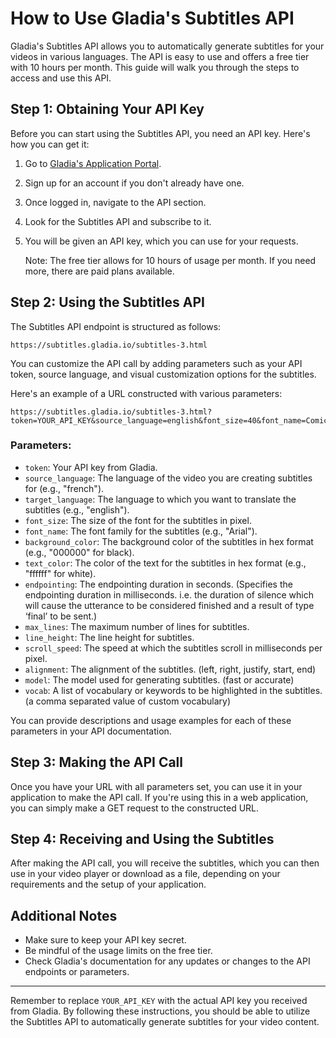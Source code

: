 # How to Use Gladia's Subtitles API

Gladia's Subtitles API allows you to automatically generate subtitles for your videos in various languages. The API is easy to use and offers a free tier with 10 hours per month. This guide will walk you through the steps to access and use this API.

## Step 1: Obtaining Your API Key

Before you can start using the Subtitles API, you need an API key. Here's how you can get it:

1. Go to [Gladia's Application Portal](https://app.gladia.io).
2. Sign up for an account if you don't already have one.
3. Once logged in, navigate to the API section.
4. Look for the Subtitles API and subscribe to it.
5. You will be given an API key, which you can use for your requests.

   Note: The free tier allows for 10 hours of usage per month. If you need more, there are paid plans available.

## Step 2: Using the Subtitles API

The Subtitles API endpoint is structured as follows:

```
https://subtitles.gladia.io/subtitles-3.html
```

You can customize the API call by adding parameters such as your API token, source language, and visual customization options for the subtitles.

Here's an example of a URL constructed with various parameters:

```
https://subtitles.gladia.io/subtitles-3.html?token=YOUR_API_KEY&source_language=english&font_size=40&font_name=Comic%20Sans%20MS&background_color=00ff00&text_color=ffffff
```

### Parameters:

- `token`: Your API key from Gladia.
- `source_language`: The language of the video you are creating subtitles for (e.g., "french").
- `target_language`: The language to which you want to translate the subtitles (e.g., "english").
- `font_size`: The size of the font for the subtitles in pixel.
- `font_name`: The font family for the subtitles (e.g., "Arial").
- `background_color`: The background color of the subtitles in hex format (e.g., "000000" for black).
- `text_color`: The color of the text for the subtitles in hex format (e.g., "ffffff" for white).
- `endpointing`: The endpointing duration in seconds. (Specifies the endpointing duration in milliseconds. i.e. the duration of silence which will cause the utterance to be considered finished and a result of type ‘final’ to be sent.)
- `max_lines`: The maximum number of lines for subtitles.
- `line_height`: The line height for subtitles.
- `scroll_speed`: The speed at which the subtitles scroll in milliseconds per pixel.
- `alignment`: The alignment of the subtitles. (left, right, justify, start, end)
- `model`: The model used for generating subtitles. (fast or accurate)
- `vocab`: A list of vocabulary or keywords to be highlighted in the subtitles. (a comma separated value of custom vocabulary)

You can provide descriptions and usage examples for each of these parameters in your API documentation.

## Step 3: Making the API Call

Once you have your URL with all parameters set, you can use it in your application to make the API call. If you're using this in a web application, you can simply make a GET request to the constructed URL.

## Step 4: Receiving and Using the Subtitles

After making the API call, you will receive the subtitles, which you can then use in your video player or download as a file, depending on your requirements and the setup of your application.

## Additional Notes

- Make sure to keep your API key secret.
- Be mindful of the usage limits on the free tier.
- Check Gladia's documentation for any updates or changes to the API endpoints or parameters.

---

Remember to replace `YOUR_API_KEY` with the actual API key you received from Gladia. By following these instructions, you should be able to utilize the Subtitles API to automatically generate subtitles for your video content.
